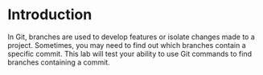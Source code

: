 # Introduction

In Git, branches are used to develop features or isolate changes made to a project. Sometimes, you may need to find out which branches contain a specific commit. This lab will test your ability to use Git commands to find branches containing a commit.
